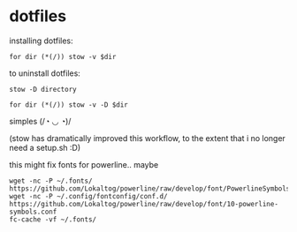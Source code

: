 dotfiles
========

installing dotfiles:

`for dir (*(/)) stow -v $dir`


to uninstall dotfiles:

`stow -D directory`

`for dir (*(/)) stow -v -D $dir`

simples (/◔ ◡ ◔)/

(stow has dramatically improved this workflow, to the extent that i no longer
need a setup.sh :D)


this might fix fonts for powerline.. maybe
```
wget -nc -P ~/.fonts/ https://github.com/Lokaltog/powerline/raw/develop/font/PowerlineSymbols.otf
wget -nc -P ~/.config/fontconfig/conf.d/ https://github.com/Lokaltog/powerline/raw/develop/font/10-powerline-symbols.conf
fc-cache -vf ~/.fonts/
```
